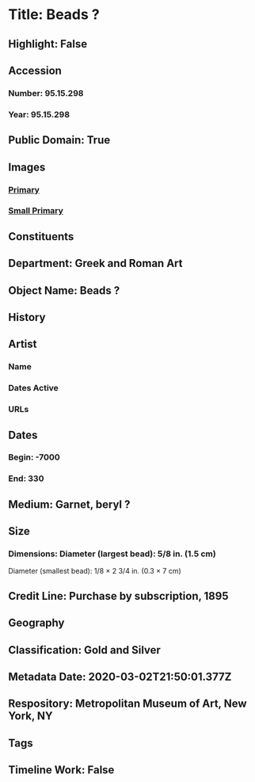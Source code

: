# Title: Beads ?
## Highlight: False
## Accession
### Number: 95.15.298
### Year: 95.15.298
## Public Domain: True
## Images
### [Primary](https://images.metmuseum.org/CRDImages/gr/original/sf9515298.jpg)
### [Small Primary](https://images.metmuseum.org/CRDImages/gr/web-large/sf9515298.jpg)
## Constituents
## Department: Greek and Roman Art
## Object Name: Beads ?
## History
## Artist
### Name
### Dates Active
### URLs
## Dates
### Begin: -7000
### End: 330
## Medium: Garnet, beryl ?
## Size
### Dimensions: Diameter (largest bead): 5/8 in. (1.5 cm)
Diameter (smallest bead): 1/8 × 2 3/4 in. (0.3 × 7 cm)
## Credit Line: Purchase by subscription, 1895
## Geography
## Classification: Gold and Silver
## Metadata Date: 2020-03-02T21:50:01.377Z
## Respository: Metropolitan Museum of Art, New York, NY
## Tags
## Timeline Work: False